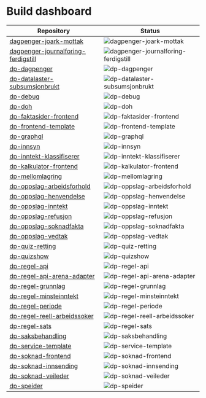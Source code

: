 # Build dashboard

| Repository | Status |
| --- | --- |
| [dagpenger-joark-mottak](/navikt/dagpenger-joark-mottak/actions) | ![dagpenger-joark-mottak](https://github.com/navikt/dagpenger-joark-mottak/actions/workflows/deploy.yml/badge.svg) |
| [dagpenger-journalforing-ferdigstill](/navikt/dagpenger-journalforing-ferdigstill/actions) | ![dagpenger-journalforing-ferdigstill](https://github.com/navikt/dagpenger-journalforing-ferdigstill/actions/workflows/deploy.yml/badge.svg) |
| [dp-dagpenger](/navikt/dp-dagpenger/actions) | ![dp-dagpenger](https://github.com/navikt/dp-dagpenger/actions/workflows/deploy.yml/badge.svg) |
| [dp-datalaster-subsumsjonbrukt](/navikt/dp-datalaster-subsumsjonbrukt/actions) | ![dp-datalaster-subsumsjonbrukt](https://github.com/navikt/dp-datalaster-subsumsjonbrukt/actions/workflows/deploy.yml/badge.svg) |
| [dp-debug](/navikt/dp-debug/actions) | ![dp-debug](https://github.com/navikt/dp-debug/actions/workflows/deploy.yml/badge.svg) |
| [dp-doh](/navikt/dp-doh/actions) | ![dp-doh](https://github.com/navikt/dp-doh/actions/workflows/deploy.yml/badge.svg) |
| [dp-faktasider-frontend](/navikt/dp-faktasider-frontend/actions) | ![dp-faktasider-frontend](https://github.com/navikt/dp-faktasider-frontend/actions/workflows/deploy.yml/badge.svg) |
| [dp-frontend-template](/navikt/dp-frontend-template/actions) | ![dp-frontend-template](https://github.com/navikt/dp-frontend-template/actions/workflows/deploy.yml/badge.svg) |
| [dp-graphql](/navikt/dp-graphql/actions) | ![dp-graphql](https://github.com/navikt/dp-graphql/actions/workflows/deploy.yml/badge.svg) |
| [dp-innsyn](/navikt/dp-innsyn/actions) | ![dp-innsyn](https://github.com/navikt/dp-innsyn/actions/workflows/deploy.yml/badge.svg) |
| [dp-inntekt-klassifiserer](/navikt/dp-inntekt-klassifiserer/actions) | ![dp-inntekt-klassifiserer](https://github.com/navikt/dp-inntekt-klassifiserer/actions/workflows/deploy.yml/badge.svg) |
| [dp-kalkulator-frontend](/navikt/dp-kalkulator-frontend/actions) | ![dp-kalkulator-frontend](https://github.com/navikt/dp-kalkulator-frontend/actions/workflows/deploy.yml/badge.svg) |
| [dp-mellomlagring](/navikt/dp-mellomlagring/actions) | ![dp-mellomlagring](https://github.com/navikt/dp-mellomlagring/actions/workflows/deploy.yml/badge.svg) |
| [dp-oppslag-arbeidsforhold](/navikt/dp-oppslag-arbeidsforhold/actions) | ![dp-oppslag-arbeidsforhold](https://github.com/navikt/dp-oppslag-arbeidsforhold/actions/workflows/deploy.yml/badge.svg) |
| [dp-oppslag-henvendelse](/navikt/dp-oppslag-henvendelse/actions) | ![dp-oppslag-henvendelse](https://github.com/navikt/dp-oppslag-henvendelse/actions/workflows/deploy.yml/badge.svg) |
| [dp-oppslag-inntekt](/navikt/dp-oppslag-inntekt/actions) | ![dp-oppslag-inntekt](https://github.com/navikt/dp-oppslag-inntekt/actions/workflows/deploy.yml/badge.svg) |
| [dp-oppslag-refusjon](/navikt/dp-oppslag-refusjon/actions) | ![dp-oppslag-refusjon](https://github.com/navikt/dp-oppslag-refusjon/actions/workflows/deploy.yml/badge.svg) |
| [dp-oppslag-soknadfakta](/navikt/dp-oppslag-soknadfakta/actions) | ![dp-oppslag-soknadfakta](https://github.com/navikt/dp-oppslag-soknadfakta/actions/workflows/deploy.yml/badge.svg) |
| [dp-oppslag-vedtak](/navikt/dp-oppslag-vedtak/actions) | ![dp-oppslag-vedtak](https://github.com/navikt/dp-oppslag-vedtak/actions/workflows/deploy.yml/badge.svg) |
| [dp-quiz-retting](/navikt/dp-quiz-retting/actions) | ![dp-quiz-retting](https://github.com/navikt/dp-quiz-retting/actions/workflows/deploy.yml/badge.svg) |
| [dp-quizshow](/navikt/dp-quizshow/actions) | ![dp-quizshow](https://github.com/navikt/dp-quizshow/actions/workflows/deploy.yml/badge.svg) |
| [dp-regel-api](/navikt/dp-regel-api/actions) | ![dp-regel-api](https://github.com/navikt/dp-regel-api/actions/workflows/deploy.yml/badge.svg) |
| [dp-regel-api-arena-adapter](/navikt/dp-regel-api-arena-adapter/actions) | ![dp-regel-api-arena-adapter](https://github.com/navikt/dp-regel-api-arena-adapter/actions/workflows/deploy.yml/badge.svg) |
| [dp-regel-grunnlag](/navikt/dp-regel-grunnlag/actions) | ![dp-regel-grunnlag](https://github.com/navikt/dp-regel-grunnlag/actions/workflows/deploy.yml/badge.svg) |
| [dp-regel-minsteinntekt](/navikt/dp-regel-minsteinntekt/actions) | ![dp-regel-minsteinntekt](https://github.com/navikt/dp-regel-minsteinntekt/actions/workflows/deploy.yml/badge.svg) |
| [dp-regel-periode](/navikt/dp-regel-periode/actions) | ![dp-regel-periode](https://github.com/navikt/dp-regel-periode/actions/workflows/deploy.yml/badge.svg) |
| [dp-regel-reell-arbeidssoker](/navikt/dp-regel-reell-arbeidssoker/actions) | ![dp-regel-reell-arbeidssoker](https://github.com/navikt/dp-regel-reell-arbeidssoker/actions/workflows/deploy.yml/badge.svg) |
| [dp-regel-sats](/navikt/dp-regel-sats/actions) | ![dp-regel-sats](https://github.com/navikt/dp-regel-sats/actions/workflows/deploy.yml/badge.svg) |
| [dp-saksbehandling](/navikt/dp-saksbehandling/actions) | ![dp-saksbehandling](https://github.com/navikt/dp-saksbehandling/actions/workflows/deploy.yml/badge.svg) |
| [dp-service-template](/navikt/dp-service-template/actions) | ![dp-service-template](https://github.com/navikt/dp-service-template/actions/workflows/deploy.yml/badge.svg) |
| [dp-soknad-frontend](/navikt/dp-soknad-frontend/actions) | ![dp-soknad-frontend](https://github.com/navikt/dp-soknad-frontend/actions/workflows/deploy.yml/badge.svg) |
| [dp-soknad-innsending](/navikt/dp-soknad-innsending/actions) | ![dp-soknad-innsending](https://github.com/navikt/dp-soknad-innsending/actions/workflows/deploy.yml/badge.svg) |
| [dp-soknad-veileder](/navikt/dp-soknad-veileder/actions) | ![dp-soknad-veileder](https://github.com/navikt/dp-soknad-veileder/actions/workflows/deploy.yml/badge.svg) |
| [dp-speider](/navikt/dp-speider/actions) | ![dp-speider](https://github.com/navikt/dp-speider/actions/workflows/deploy.yml/badge.svg) |
